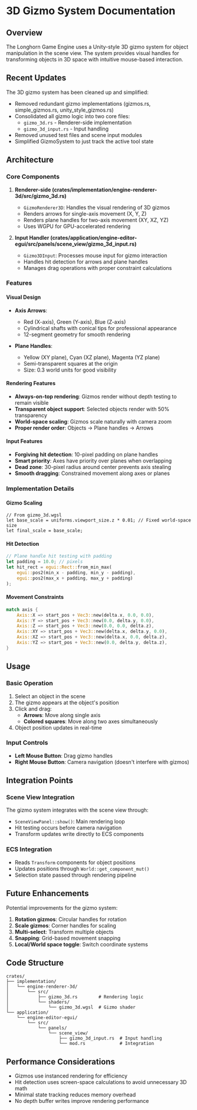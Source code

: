 # 3D Gizmo System Documentation

## Overview

The Longhorn Game Engine uses a Unity-style 3D gizmo system for object manipulation in the scene view. The system provides visual handles for transforming objects in 3D space with intuitive mouse-based interaction.

## Recent Updates

The 3D gizmo system has been cleaned up and simplified:
- Removed redundant gizmo implementations (gizmos.rs, simple_gizmos.rs, unity_style_gizmos.rs)
- Consolidated all gizmo logic into two core files:
  - `gizmo_3d.rs` - Renderer-side implementation
  - `gizmo_3d_input.rs` - Input handling
- Removed unused test files and scene input modules
- Simplified GizmoSystem to just track the active tool state

## Architecture

### Core Components

1. **Renderer-side (crates/implementation/engine-renderer-3d/src/gizmo_3d.rs)**
   - `GizmoRenderer3D`: Handles the visual rendering of 3D gizmos
   - Renders arrows for single-axis movement (X, Y, Z)
   - Renders plane handles for two-axis movement (XY, XZ, YZ)
   - Uses WGPU for GPU-accelerated rendering

2. **Input Handler (crates/application/engine-editor-egui/src/panels/scene_view/gizmo_3d_input.rs)**
   - `Gizmo3DInput`: Processes mouse input for gizmo interaction
   - Handles hit detection for arrows and plane handles
   - Manages drag operations with proper constraint calculations

### Features

#### Visual Design
- **Axis Arrows**: 
  - Red (X-axis), Green (Y-axis), Blue (Z-axis)
  - Cylindrical shafts with conical tips for professional appearance
  - 12-segment geometry for smooth rendering

- **Plane Handles**:
  - Yellow (XY plane), Cyan (XZ plane), Magenta (YZ plane)
  - Semi-transparent squares at the origin
  - Size: 0.3 world units for good visibility

#### Rendering Features
- **Always-on-top rendering**: Gizmos render without depth testing to remain visible
- **Transparent object support**: Selected objects render with 50% transparency
- **World-space scaling**: Gizmos scale naturally with camera zoom
- **Proper render order**: Objects → Plane handles → Arrows

#### Input Features
- **Forgiving hit detection**: 10-pixel padding on plane handles
- **Smart priority**: Axes have priority over planes when overlapping
- **Dead zone**: 30-pixel radius around center prevents axis stealing
- **Smooth dragging**: Constrained movement along axes or planes

### Implementation Details

#### Gizmo Scaling
```wgsl
// From gizmo_3d.wgsl
let base_scale = uniforms.viewport_size.z * 0.01; // Fixed world-space size
let final_scale = base_scale;
```

#### Hit Detection
```rust
// Plane handle hit testing with padding
let padding = 10.0; // pixels
let hit_rect = egui::Rect::from_min_max(
    egui::pos2(min_x - padding, min_y - padding),
    egui::pos2(max_x + padding, max_y + padding)
);
```

#### Movement Constraints
```rust
match axis {
    Axis::X => start_pos + Vec3::new(delta.x, 0.0, 0.0),
    Axis::Y => start_pos + Vec3::new(0.0, delta.y, 0.0),
    Axis::Z => start_pos + Vec3::new(0.0, 0.0, delta.z),
    Axis::XY => start_pos + Vec3::new(delta.x, delta.y, 0.0),
    Axis::XZ => start_pos + Vec3::new(delta.x, 0.0, delta.z),
    Axis::YZ => start_pos + Vec3::new(0.0, delta.y, delta.z),
}
```

## Usage

### Basic Operation
1. Select an object in the scene
2. The gizmo appears at the object's position
3. Click and drag:
   - **Arrows**: Move along single axis
   - **Colored squares**: Move along two axes simultaneously
4. Object position updates in real-time

### Input Controls
- **Left Mouse Button**: Drag gizmo handles
- **Right Mouse Button**: Camera navigation (doesn't interfere with gizmos)

## Integration Points

### Scene View Integration
The gizmo system integrates with the scene view through:
- `SceneViewPanel::show()`: Main rendering loop
- Hit testing occurs before camera navigation
- Transform updates write directly to ECS components

### ECS Integration
- Reads `Transform` components for object positions
- Updates positions through `World::get_component_mut()`
- Selection state passed through rendering pipeline

## Future Enhancements

Potential improvements for the gizmo system:
1. **Rotation gizmos**: Circular handles for rotation
2. **Scale gizmos**: Corner handles for scaling
3. **Multi-select**: Transform multiple objects
4. **Snapping**: Grid-based movement snapping
5. **Local/World space toggle**: Switch coordinate systems

## Code Structure

```
crates/
├── implementation/
│   └── engine-renderer-3d/
│       └── src/
│           ├── gizmo_3d.rs        # Rendering logic
│           └── shaders/
│               └── gizmo_3d.wgsl  # Gizmo shader
└── application/
    └── engine-editor-egui/
        └── src/
            └── panels/
                └── scene_view/
                    ├── gizmo_3d_input.rs  # Input handling
                    └── mod.rs             # Integration
```

## Performance Considerations

- Gizmos use instanced rendering for efficiency
- Hit detection uses screen-space calculations to avoid unnecessary 3D math
- Minimal state tracking reduces memory overhead
- No depth buffer writes improve rendering performance